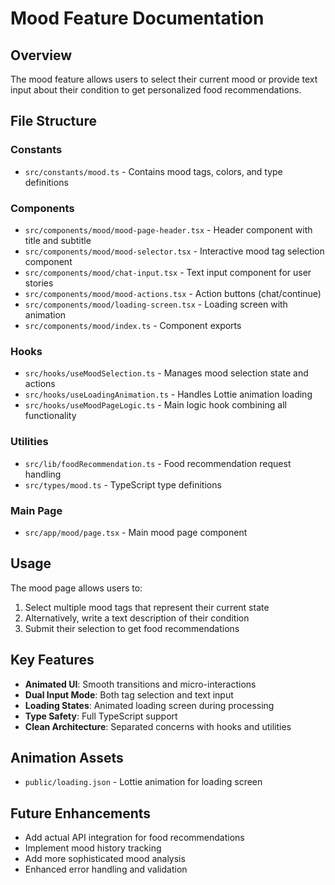 # Mood Feature Documentation

## Overview
The mood feature allows users to select their current mood or provide text input about their condition to get personalized food recommendations.

## File Structure

### Constants
- `src/constants/mood.ts` - Contains mood tags, colors, and type definitions

### Components
- `src/components/mood/mood-page-header.tsx` - Header component with title and subtitle
- `src/components/mood/mood-selector.tsx` - Interactive mood tag selection component
- `src/components/mood/chat-input.tsx` - Text input component for user stories
- `src/components/mood/mood-actions.tsx` - Action buttons (chat/continue)
- `src/components/mood/loading-screen.tsx` - Loading screen with animation
- `src/components/mood/index.ts` - Component exports

### Hooks
- `src/hooks/useMoodSelection.ts` - Manages mood selection state and actions
- `src/hooks/useLoadingAnimation.ts` - Handles Lottie animation loading
- `src/hooks/useMoodPageLogic.ts` - Main logic hook combining all functionality

### Utilities
- `src/lib/foodRecommendation.ts` - Food recommendation request handling
- `src/types/mood.ts` - TypeScript type definitions

### Main Page
- `src/app/mood/page.tsx` - Main mood page component

## Usage

The mood page allows users to:
1. Select multiple mood tags that represent their current state
2. Alternatively, write a text description of their condition
3. Submit their selection to get food recommendations

## Key Features

- **Animated UI**: Smooth transitions and micro-interactions
- **Dual Input Mode**: Both tag selection and text input
- **Loading States**: Animated loading screen during processing
- **Type Safety**: Full TypeScript support
- **Clean Architecture**: Separated concerns with hooks and utilities

## Animation Assets

- `public/loading.json` - Lottie animation for loading screen

## Future Enhancements

- Add actual API integration for food recommendations
- Implement mood history tracking
- Add more sophisticated mood analysis
- Enhanced error handling and validation
